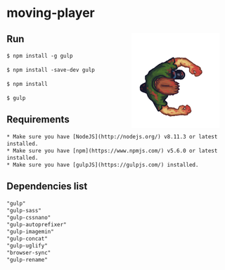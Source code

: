 # moving-player

<img align="right" src="https://github.com/0neLife/moving-player/blob/master/app/img/player.gif" hspace="20" vspace="10" width="200">

Run
-----------
```
$ npm install -g gulp

$ npm install -save-dev gulp

$ npm install

$ gulp
```


Requirements
-----------
```
* Make sure you have [NodeJS](http://nodejs.org/) v8.11.3 or latest installed.
* Make sure you have [npm](https://www.npmjs.com/) v5.6.0 or latest installed.
* Make sure you have [gulpJS](https://gulpjs.com/) installed.
```

Dependencies list
-----------
```
"gulp"
"gulp-sass"
"gulp-cssnano"
"gulp-autoprefixer"
"gulp-imagemin"
"gulp-concat"
"gulp-uglify"
"browser-sync"
"gulp-rename"
```


